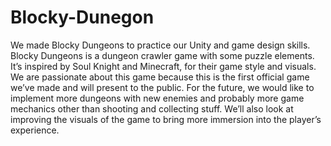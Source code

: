 # Blocky-Dunegon
We made Blocky Dungeons to practice our Unity and game design skills. Blocky Dungeons is a dungeon crawler game with some puzzle elements. It’s inspired by Soul Knight and Minecraft, for their game style and visuals. We are passionate about this game because this is the first official game we’ve made and will present to the public. For the future, we would like to implement more dungeons with new enemies and probably more game mechanics other than shooting and collecting stuff. We’ll also look at improving the visuals of the game to bring more immersion into the player’s experience.
